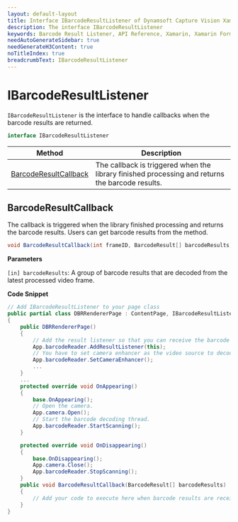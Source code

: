 ```yaml
---
layout: default-layout
title: Interface IBarcodeResultListener of Dynamsoft Capture Vision Xamarin Edition
description: The interface IBarcodeResultListener
keywords: Barcode Result Listener, API Reference, Xamarin, Xamarin Forms
needAutoGenerateSidebar: true
needGenerateH3Content: true
noTitleIndex: true
breadcrumbText: IBarcodeResultListener
---
```


# IBarcodeResultListener

`IBarcodeResultListener` is the interface to handle callbacks when the barcode results are returned.

```c#
interface IBarcodeResultListener
```

| Method | Description |
| ------ | ----------- |
| [BarcodeResultCallback](#barcoderesultcallback) | The callback is triggered when the library finished processing and returns the barcode results. |

## BarcodeResultCallback

The callback is triggered when the library finished processing and returns the barcode results. Users can get barcode results from the method.

```c#
void BarcodeResultCallback(int frameID, BarcodeResult[] barcodeResults);
```

**Parameters**

`[in] barcodeResults`: A group of barcode results that are decoded from the latest processed video frame.

**Code Snippet**

```c#
// Add IBarcodeResultListener to your page class
public partial class DBRRendererPage : ContentPage, IBarcodeResultListener
{
    public DBRRendererPage()
    {
        // Add the result listener so that you can receive the barcode results from the BarcodeResultCallback.
        App.barcodeReader.AddResultListener(this);
        // You have to set camera enhancer as the video source to decode from video stream.
        App.barcodeReader.SetCameraEnhancer();
        ...
    }
    ...
    protected override void OnAppearing()
    {
        base.OnAppearing();
        // Open the camera.
        App.camera.Open();
        // Start the barcode decoding thread.
        App.barcodeReader.StartScanning();
    }

    protected override void OnDisappearing()
    {
        base.OnDisappearing();
        App.camera.Close();
        App.barcodeReader.StopScanning();
    }
    public void BarcodeResultCallback(BarcodeResult[] barcodeResults)
    {
        // Add your code to execute here when barcode results are received.
    }
}
```
